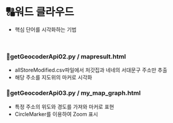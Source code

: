 # 🔠워드 클라우드

- 핵심 단어를 시각화하는 기법

<br>

### 💾getGeocoderApi02.py / mapresult.html
- allStoreModified.csv파일에서 처갓집과 네네의 서대문구 주소만 추출
- 해당 주소를 지도위의 마커로 시각화


### 💾getGeocoderApi03.py / my_map_graph.html
- 특정 주소의 위도와 경도를 가져와 마커로 표현
- CircleMarker를 이용하여 Zoom 표시
